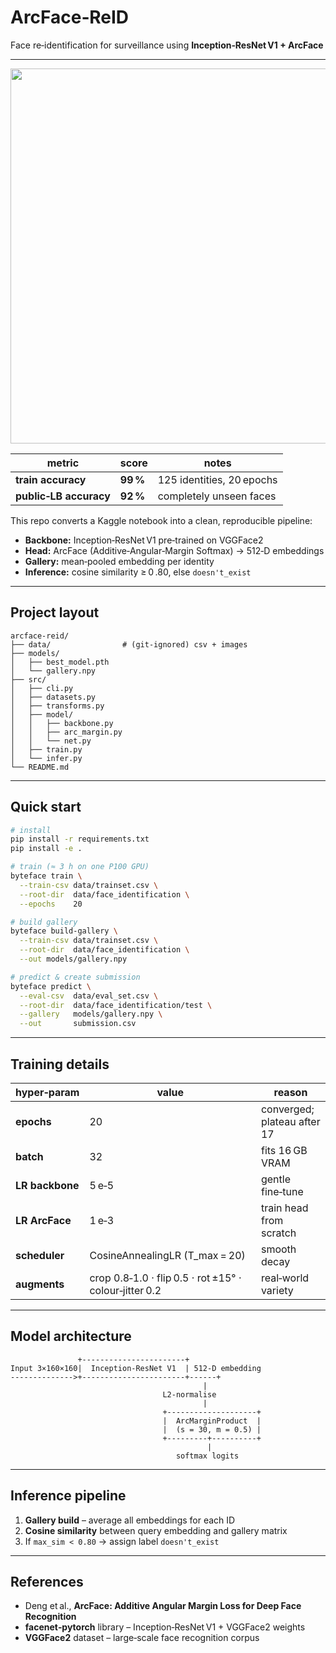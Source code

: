 # ArcFace‑ReID  
Face re‑identification for surveillance using **Inception‑ResNet V1 + ArcFace**

---

<div align="center">
  <img src="docs/demo/demo.gif" width="600"/>
</div>

| metric | score | notes |
|--------|-------|-------|
| **train accuracy** | **99 %** | 125 identities, 20 epochs |
| **public‑LB accuracy** | **92 %** | completely unseen faces |

This repo converts a Kaggle notebook into a clean, reproducible pipeline:

* **Backbone:** Inception‑ResNet V1 pre‑trained on VGGFace2  
* **Head:** ArcFace (Additive‑Angular‑Margin Softmax) → 512‑D embeddings  
* **Gallery:** mean‑pooled embedding per identity  
* **Inference:** cosine similarity ≥ 0 .80, else `doesn't_exist`

---

## Project layout
~~~text
arcface-reid/
├── data/                # (git‑ignored) csv + images
├── models/
│   ├── best_model.pth
│   └── gallery.npy
├── src/
│   ├── cli.py
│   ├── datasets.py
│   ├── transforms.py
│   ├── model/
│   │   ├── backbone.py
│   │   ├── arc_margin.py
│   │   └── net.py
│   ├── train.py
│   └── infer.py
└── README.md
~~~

---

## Quick start
~~~bash
# install
pip install -r requirements.txt
pip install -e .

# train (≈ 3 h on one P100 GPU)
byteface train \
  --train-csv data/trainset.csv \
  --root-dir  data/face_identification \
  --epochs    20

# build gallery
byteface build-gallery \
  --train-csv data/trainset.csv \
  --root-dir  data/face_identification \
  --out models/gallery.npy

# predict & create submission
byteface predict \
  --eval-csv  data/eval_set.csv \
  --root-dir  data/face_identification/test \
  --gallery   models/gallery.npy \
  --out       submission.csv
~~~

---

## Training details
| hyper‑param | value | reason |
|-------------|-------|--------|
| **epochs** | 20 | converged; plateau after 17 |
| **batch** | 32 | fits 16 GB VRAM |
| **LR backbone** | 5 e‑5 | gentle fine‑tune |
| **LR ArcFace** | 1 e‑3 | train head from scratch |
| **scheduler** | CosineAnnealingLR (T_max = 20) | smooth decay |
| **augments** | crop 0.8‑1.0 · flip 0.5 · rot ±15° · colour‑jitter 0.2 | real‑world variety |

---

## Model architecture
~~~text
               +-----------------------+
Input 3×160×160|  Inception‑ResNet V1  | 512‑D embedding
-------------->+-----------------------+------+
                                           |
                                  L2‑normalise
                                           |
                                  +--------------------+
                                  |  ArcMarginProduct  |
                                  |  (s = 30, m = 0.5) |
                                  +---------+----------+
                                            |
                                     softmax logits
~~~

---

## Inference pipeline
1. **Gallery build** – average all embeddings for each ID  
2. **Cosine similarity** between query embedding and gallery matrix  
3. If `max_sim < 0.80` → assign label `doesn't_exist`

---

## References
* Deng et al., **ArcFace: Additive Angular Margin Loss for Deep Face Recognition**  
* **facenet‑pytorch** library – Inception‑ResNet V1 + VGGFace2 weights  
* **VGGFace2** dataset – large‑scale face recognition corpus
